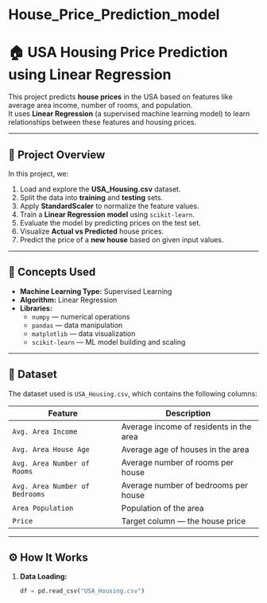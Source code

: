 # House_Price_Prediction_model
# 🏠 USA Housing Price Prediction using Linear Regression

This project predicts **house prices** in the USA based on features like average area income, number of rooms, and population.  
It uses **Linear Regression** (a supervised machine learning model) to learn relationships between these features and housing prices.

---

## 📘 Project Overview

In this project, we:
1. Load and explore the **USA_Housing.csv** dataset.
2. Split the data into **training** and **testing** sets.
3. Apply **StandardScaler** to normalize the feature values.
4. Train a **Linear Regression model** using `scikit-learn`.
5. Evaluate the model by predicting prices on the test set.
6. Visualize **Actual vs Predicted** house prices.
7. Predict the price of a **new house** based on given input values.

---

## 🧠 Concepts Used

- **Machine Learning Type:** Supervised Learning  
- **Algorithm:** Linear Regression  
- **Libraries:**  
  - `numpy` — numerical operations  
  - `pandas` — data manipulation  
  - `matplotlib` — data visualization  
  - `scikit-learn` — ML model building and scaling  

---

## 📂 Dataset

The dataset used is `USA_Housing.csv`, which contains the following columns:

| Feature | Description |
|----------|--------------|
| `Avg. Area Income` | Average income of residents in the area |
| `Avg. Area House Age` | Average age of houses in the area |
| `Avg. Area Number of Rooms` | Average number of rooms per house |
| `Avg. Area Number of Bedrooms` | Average number of bedrooms per house |
| `Area Population` | Population of the area |
| `Price` | Target column — the house price |

---

## ⚙️ How It Works

1. **Data Loading:**
   ```python
   df = pd.read_csv("USA_Housing.csv")
